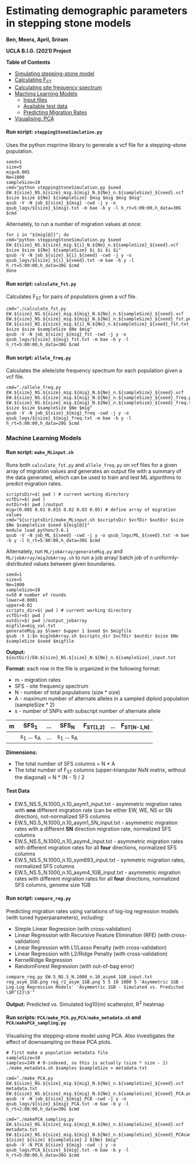# Estimating demographic parameters in stepping stone models

**Ben, Meera, April, Sriram**

**UCLA B.I.G. (2021) Project**

**Table of Contents**
- [Simulating stepping-stone model](#run-script-steppingstonesimulationpy)
- [Calculating F<sub>ST</sub>](#run-script-calculate_fstpy)
- [Calculating site frequency spectrum](#run-script-allele_freqpy)
- [Maching Learning Models](#Machine-Learning-Models)
  * [Input files](#run-script-make_MLinputsh)
  * [Available test data](#test-data)
  * [Predicting Migration Rates](#run-script-compare_regpy)
- [Visualising: PCA](#run-scripts-pcamake_pcapypcamake_metadatash-and-pcamakepca_samplingpy)

#### Run script: `steppingStoneSimulation.py`
Uses the python msprime library to generate a vcf file for a stepping-stone population.
```
seed=1
size=5
mig=0.005
Ne=1000
sampleSize=10
cmd="python steppingStoneSimulation.py $seed EW.${size}_NS.${size}_mig.${mig}_N.${Ne}_n.${sampleSize}_${seed}.vcf $size $size ${Ne} ${sampleSize} $mig $mig $mig $mig"
qsub -V -N job_${size}_${mig} -cwd -j y -o qsub_logs/${size}_${mig}.txt -m bae -b y -l h_rt=5:00:00,h_data=30G $cmd
```
Alternately, to run a number of migration values at once:
```
for i in "${mig[@]}"; do
cmd="python steppingStoneSimulation.py $seed EW.${size}_NS.${size}_mig.${i}_N.${Ne}_n.${sampleSize}_${seed}.vcf $size $size ${Ne} ${sampleSize} $i $i $i $i"
qsub -V -N job_${size}_${i}_${seed} -cwd -j y -o qsub_logs/${size}_${i}_${seed}.txt -m bae -b y -l h_rt=5:00:00,h_data=30G $cmd
done
```
#### Run script: `calculate_fst.py`
Calculates F<sub>ST</sub> for pairs of populations given a vcf file.
```
cmd="./calculate_fst.py EW.${size}_NS.${size}_mig.${mig}_N.${Ne}_n.${sampleSize}_${seed}.vcf EW.${size}_NS.${size}_mig.${mig}_N.${Ne}_n.${sampleSize}_${seed}_fst.png EW.${size}_NS.${size}_mig.${i}_N.${Ne}_n.${sampleSize}_${seed}_fst.txt $size $size $sampleSize $Ne $mig"
qsub -V -N job_${size}_${mig}_fst -cwd -j y -o qsub_logs/${size}_${mig}_fst.txt -m bae -b y -l h_rt=5:00:00,h_data=30G $cmd
```

#### Run script: `allele_freq.py`
Calculates the allele/site frequency spectrum for each population given a vcf file.
```
cmd="./allele_freq.py EW.${size}_NS.${size}_mig.${mig}_N.${Ne}_n.${sampleSize}_${seed}.vcf EW.${size}_NS.${size}_mig.${mig}_N.${Ne}_n.${sampleSize}_${seed}_freq.png EW.${size}_NS.${size}_mig.${mig}_N.${Ne}_n.${sampleSize}_${seed}_freq.txt $size $size $sampleSize $Ne $mig"
qsub -V -N job_${size}_${mig}_freq -cwd -j y -o qsub_logs/${size}_${mig}_freq.txt -m bae -b y -l h_rt=5:00:00,h_data=20G $cmd
```

### Machine Learning Models

#### Run script: `make_MLinput.sh`
Runs both `calculate_fst.py` and `allele_freq.py` on vcf files for a given array of migration values and generates an output file with a summary of the data generated, which can be used to train and test ML algorithms to predict migration rates.
```
scriptsDir=$( pwd ) # current working directory
vcfDir=$( pwd )
outDir=$( pwd )/output
mig=(0.005 0.01 0.015 0.02 0.03 0.05) # define array of migration values
cmd="${scriptsDir}/make_MLinput.sh $scriptsDir $vcfDir $outDir $size $Ne $sampleSize $seed ${mig[@]}"
module load python/3.6.1
qsub -V -N job_ML_${seed} -cwd -j y -o qsub_logs/ML_${seed}.txt -m bae -b y -l h_rt=5:00:00,h_data=30G $cmd
```
Alternately, run `ML/jobArray/generateMig.py` and `ML/jobArray/migJobArray.sh` to run a job array/ batch job of n uniformly-distributed values between given boundaries.
```
seed=1
size=5
Ne=1000
sampleSize=10
n=50 # number of rounds
lower=0.0001
upper=0.01
scripts_dir=$( pwd ) # current working directory
vcfDir=$( pwd )
outdir=$( pwd )/output_jobarray
migfile=mig_val.txt
generateMig.py $lower $upper 1 $seed $n $migfile
qsub -t 1:$n migJobArray.sh $scripts_dir $vcfDir $outdir $size $Ne $sampleSize $seed $migfile
```

**Output:** `${outDir}/EW.${size}_NS.${size}_N.${Ne}_n.${sampleSize}_input.txt`

**Format:** each row in the file is organized in the following format:

* m - migration rates
* SFS - site frequency spectrum
* N - number of total populations (size * size)
* A - maximum number of alternate alleles in a sampled diploid population (sampleSize * 2)
* s - number of SNPs with subscript number of alternate allele

| m | SFS<sub>1</sub>     | ... | SFS<sub>N</sub> | F<sub>ST[1,2]</sub> | ... | F<sub>ST[N-1,N]</sub>
|--- | -------- | ---- | ------------- |---------| -------- | -----------|
| | s<sub>1</sub> ... s<sub>A</sub> | ... | s<sub>1</sub> ... s<sub>A</sub> | | | |

**Dimensions:**

* The total number of SFS columns = N * A
* The total number of F<sub>ST</sub> columns (upper-triangular NxN matrix, without the diagonal) = N * (N - 1) / 2

#### Test Data
* EW.5_NS.5_N.1000_n.10_asym1_input.txt - asymmetric migration rates with **one** different migration rate (can be either EW, WE, NS or SN direction), not-normalized SFS columns
* EW.5_NS.5_N.1000_n.10_asym1_SN_input.txt - asymmetric migration rates with a different **SN** direction migration rate, normalized SFS columns
* EW.5_NS.5_N.1000_n.10_asym4_input.txt - asymmetric migration rates with different migration rates for all **four** directions, normalized SFS columns
* EW.5_NS.5_N.1000_n.10_sym693_input.txt - symmetric migration rates, normalized SFS columns
* EW.5_NS.5_N.1000_n.10_asym4_1GB_input.txt - asymmetric migration rates with different migration rates for all **four** directions, normalized SFS columns, genome size 1GB

#### Run script: `compare_reg.py`

Predicting migration rates using variations of log-log regression models (with tuned hyperparameters), including:
* Simple Linear Regression (with cross-validation)
* Linear Regression with Recursive Feature Elimination (RFE) (with cross-validation)
* Linear Regression with L1/Lasso Penalty (with cross-validation)
* Linear Regression with L2/Ridge Penalty (with cross-validation)
* KernelRidge Regression
* RandomForest Regression (with out-of-bag error)
```
compare_reg.py EW.5_NS.5_N.1000_n.10_asym4_1GB_input.txt reg_asym_1GB.png reg_r2_asym_1GB.png 5 5 10 1000 5 'Asymmetric 1GB - Log-Log Regression Models' 'Asymmetric 1GB - Simulated vs. Predicted \$R^{2}\$'"
```
**Output:** Predicted vs. Simulated log10(m) scatterplot, R<sup>2</sup> heatmap

#### Run scripts: `PCA/make_PCA.py`,`PCA/make_metadata.sh` and `PCA/makePCA_sampling.py`
Visualising the stepping-stone model using PCA. Also investigates the effect of downsampling on these PCA plots.
```
# first make a population metadata file
sampleSize=10
samples=249 # 0-indexed, so this is actually (size * size - 1)
./make_metadata.sh $samples $sampleSize > metadata.txt

cmd="./make_PCA.py EW.${size}_NS.${size}_mig.${mig}_N.${Ne}_n.${sampleSize}_${seed}.vcf metadata.txt EW.${size}_NS.${size}_mig.${mig}_N.${Ne}_n.${sampleSize}_${seed}_PCA.png"
qsub -V -N job_${size}_${mig}_PCA -cwd -j y -o qsub_logs/${size}_${mig}_PCA.txt -m bae -b y -l h_rt=2:00:00,h_data=30G $cmd

cmd="./makePCA_sampling.py EW.${size}_NS.${size}_mig.${mig}_N.${Ne}_n.${sampleSize}_${seed}.vcf metadata.txt EW.${size}_NS.${size}_mig.${mig}_N.${Ne}_n.${sampleSize}_${seed}_PCAsampling.png ${size} ${size} ${sampleSize} 2 ${Ne} $mig"
qsub -V -N PCA_${size}_${mig} -cwd -j y -o qsub_logs/PCA_${size}_${mig}.txt -m bae -b y -l h_rt=5:00:00,h_data=30G $cmd
```
